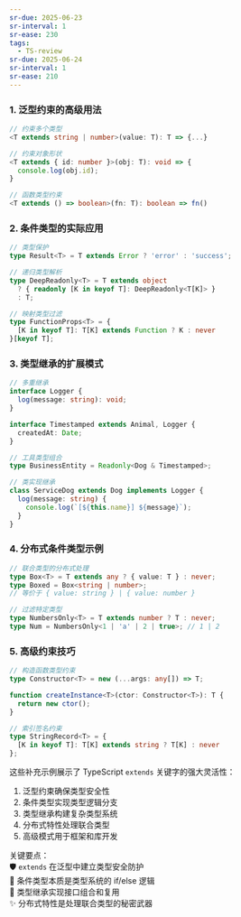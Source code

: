 ```yaml
---
sr-due: 2025-06-23
sr-interval: 1
sr-ease: 230
tags:
  - TS-review
sr-due: 2025-06-24
sr-interval: 1
sr-ease: 210
---
```



### 1. 泛型约束的高级用法

```typescript
// 约束多个类型
<T extends string | number>(value: T): T => {...}

// 约束对象形状
<T extends { id: number }>(obj: T): void => {
  console.log(obj.id);
}

// 函数类型约束
<T extends () => boolean>(fn: T): boolean => fn()
```

### 2. 条件类型的实际应用

```typescript
// 类型保护
type Result<T> = T extends Error ? 'error' : 'success';

// 递归类型解析
type DeepReadonly<T> = T extends object 
  ? { readonly [K in keyof T]: DeepReadonly<T[K]> }
  : T;

// 映射类型过滤
type FunctionProps<T> = {
  [K in keyof T]: T[K] extends Function ? K : never
}[keyof T];
```

### 3. 类型继承的扩展模式

```typescript
// 多重继承
interface Logger {
  log(message: string): void;
}

interface Timestamped extends Animal, Logger {
  createdAt: Date;
}

// 工具类型组合
type BusinessEntity = Readonly<Dog & Timestamped>;

// 类实现继承
class ServiceDog extends Dog implements Logger {
  log(message: string) {
    console.log(`[${this.name}] ${message}`);
  }
}
```

### 4. 分布式条件类型示例

```typescript
// 联合类型的分布式处理
type Box<T> = T extends any ? { value: T } : never;
type Boxed = Box<string | number>; 
// 等价于 { value: string } | { value: number }

// 过滤特定类型
type NumbersOnly<T> = T extends number ? T : never;
type Num = NumbersOnly<1 | 'a' | 2 | true>; // 1 | 2
```

### 5. 高级约束技巧

```typescript
// 构造函数类型约束
type Constructor<T> = new (...args: any[]) => T;

function createInstance<T>(ctor: Constructor<T>): T {
  return new ctor();
}

// 索引签名约束
type StringRecord<T> = {
  [K in keyof T]: T[K] extends string ? T[K] : never
};
```

这些补充示例展示了 TypeScript `extends` 关键字的强大灵活性：

1. 泛型约束确保类型安全性
2. 条件类型实现类型逻辑分支
3. 类型继承构建复杂类型系统
4. 分布式特性处理联合类型
5. 高级模式用于框架和库开发

关键要点：  
🛡️ `extends` 在泛型中建立类型安全防护  
🧠 条件类型本质是类型系统的 if/else 逻辑  
🧬 类型继承实现接口组合和复用  
✨ 分布式特性是处理联合类型的秘密武器